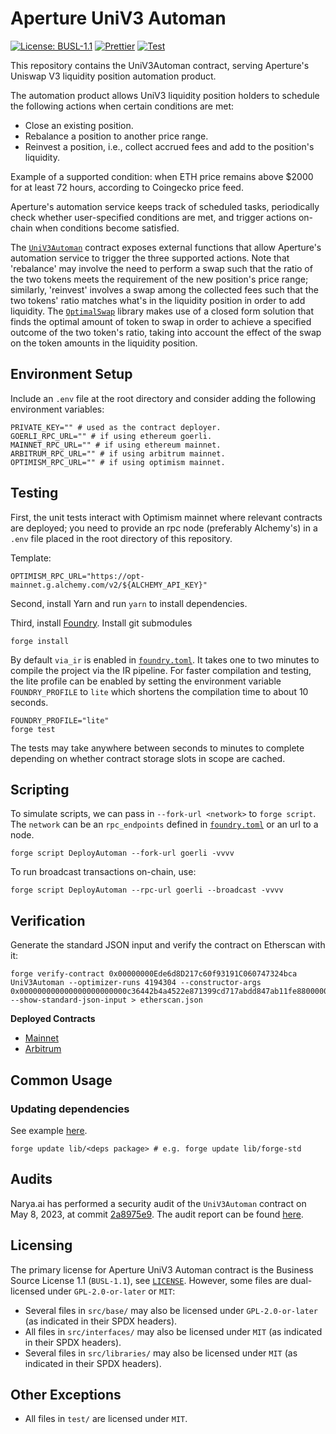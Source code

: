 # Aperture UniV3 Automan

[![License: BUSL-1.1](https://img.shields.io/badge/License-BUSL--1.1-yellow.svg)](https://opensource.org/licenses/BUSL-1.1)
[![Prettier](https://github.com/Aperture-Finance/uniswap-v3-automan/actions/workflows/prettier.yml/badge.svg)](https://github.com/Aperture-Finance/uniswap-v3-automan/actions/workflows/prettier.yml)
[![Test](https://github.com/Aperture-Finance/uniswap-v3-automan/actions/workflows/test.yml/badge.svg)](https://github.com/Aperture-Finance/uniswap-v3-automan/actions/workflows/test.yml)

This repository contains the UniV3Automan contract, serving Aperture's Uniswap V3 liquidity position automation product.

The automation product allows UniV3 liquidity position holders to schedule the following actions when certain conditions
are met:

- Close an existing position.
- Rebalance a position to another price range.
- Reinvest a position, i.e., collect accrued fees and add to the position's liquidity.

Example of a supported condition: when ETH price remains above $2000 for at least 72 hours, according to Coingecko price
feed.

Aperture's automation service keeps track of scheduled tasks, periodically check whether user-specified conditions are
met, and trigger actions on-chain when conditions become satisfied.

The [`UniV3Automan`](./src/UniV3Automan.sol) contract exposes external functions that allow Aperture's automation
service to trigger the three supported actions. Note that 'rebalance' may involve the need to perform a swap such that
the ratio of the two tokens meets the requirement of the new position's price range; similarly, 'reinvest' involves a
swap among the collected fees such that the two tokens' ratio matches what's in the liquidity position in order to add
liquidity. The [`OptimalSwap`](./src/libraries/OptimalSwap.sol) library makes use of a closed form solution that finds
the optimal amount of token to swap in order to achieve a specified outcome of the two token's ratio, taking into
account the effect of the swap on the token amounts in the liquidity position.

## Environment Setup

Include an `.env` file at the root directory and consider adding the following environment variables:

```shell
PRIVATE_KEY="" # used as the contract deployer.
GOERLI_RPC_URL="" # if using ethereum goerli.
MAINNET_RPC_URL="" # if using ethereum mainnet.
ARBITRUM_RPC_URL="" # if using arbitrum mainnet.
OPTIMISM_RPC_URL="" # if using optimism mainnet.
```

## Testing

First, the unit tests interact with Optimism mainnet where relevant contracts are deployed; you need to provide an rpc
node (preferably Alchemy's) in a `.env` file placed in the root directory of this repository.

Template:

```
OPTIMISM_RPC_URL="https://opt-mainnet.g.alchemy.com/v2/${ALCHEMY_API_KEY}"
```

Second, install Yarn and run `yarn` to install dependencies.

Third, install [Foundry](https://github.com/foundry-rs/foundry). Install git submodules

```shell
forge install
```

By default `via_ir` is enabled in [`foundry.toml`](foundry.toml). It takes one to two minutes to compile the project via
the IR pipeline. For faster compilation and testing, the lite profile can be enabled by setting the environment
variable `FOUNDRY_PROFILE` to `lite` which shortens the compilation time to about 10 seconds.

```shell
FOUNDRY_PROFILE="lite"
forge test
```

The tests may take anywhere between seconds to minutes to complete depending on whether contract storage slots in scope
are cached.

## Scripting

To simulate scripts, we can pass in `--fork-url <network>` to `forge script`. The `network` can be an
`rpc_endpoints` defined in [`foundry.toml`](foundry.toml) or an url to a node.

```shell
forge script DeployAutoman --fork-url goerli -vvvv
```

To run broadcast transactions on-chain, use:

```shell
forge script DeployAutoman --rpc-url goerli --broadcast -vvvv
```

## Verification

Generate the standard JSON input and verify the contract on Etherscan with it:

```shell
forge verify-contract 0x00000000Ede6d8D217c60f93191C060747324bca UniV3Automan --optimizer-runs 4194304 --constructor-args 0x000000000000000000000000c36442b4a4522e871399cd717abdd847ab11fe88000000000000000000000000beef63ae5a2102506e8a352a5bb32aa8b30b3112 --show-standard-json-input > etherscan.json
```

**Deployed Contracts**

* [Mainnet](https://etherscan.io/address/0x00000000ede6d8d217c60f93191c060747324bca)
* [Arbitrum](https://arbiscan.io/address/0x00000000ede6d8d217c60f93191c060747324bca)

## Common Usage

### Updating dependencies

See example [here](https://book.getfoundry.sh/projects/dependencies?highlight=update#updating-dependencies).

```shell
forge update lib/<deps package> # e.g. forge update lib/forge-std
```

## Audits

Narya.ai has performed a security audit of the `UniV3Automan` contract on May 8, 2023, at
commit [2a8975e9](https://github.com/Aperture-Finance/core-contracts/commit/2a8975e91e1371fa23b268b30c8959f95027dafb).
The audit report can be
found [here](https://github.com/NaryaAI/publications/blob/1468e568712d5e2aa9b0ecde0a16d3f9f1d715ef/Aperture%20UniV3Automan%20Report.pdf).

## Licensing

The primary license for Aperture UniV3 Automan contract is the Business Source License 1.1 (`BUSL-1.1`),
see [`LICENSE`](./LICENSE). However, some files are dual-licensed under `GPL-2.0-or-later` or `MIT`:

- Several files in `src/base/` may also be licensed under `GPL-2.0-or-later` (as indicated in their SPDX headers).
- All files in `src/interfaces/` may also be licensed under `MIT` (as indicated in their SPDX headers).
- Several files in `src/libraries/` may also be licensed under `MIT` (as indicated in their SPDX headers).

## Other Exceptions

- All files in `test/` are licensed under `MIT`.
